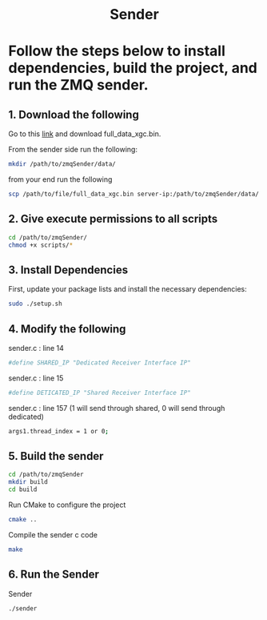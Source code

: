 <!-- PROJECT LOGO -->
<br />
<p align="center">
  <h1 align="center">Sender</h3>
</p>

# Follow the steps below to install dependencies, build the project, and run the ZMQ sender.

## 1. Download the following
Go to this [link](https://drive.google.com/drive/folders/1EkHXA-k_TWk6JEP-0-5hSmtBPsAUsPXu?usp=share_link) and download full_data_xgc.bin.

From the sender side run the following:
```sh
mkdir /path/to/zmqSender/data/
```
from your end run the following
```sh
scp /path/to/file/full_data_xgc.bin server-ip:/path/to/zmqSender/data/
```

## 2. Give execute permissions to all scripts
```sh
cd /path/to/zmqSender/
chmod +x scripts/*
```

## 3. Install Dependencies

First, update your package lists and install the necessary dependencies:

```sh
sudo ./setup.sh
```

## 4. Modify the following

sender.c : line 14
```sh
#define SHARED_IP "Dedicated Receiver Interface IP"
```

sender.c : line 15
```sh
#define DETICATED_IP "Shared Receiver Interface IP"
```

sender.c : line 157 (1 will send through shared, 0 will send through dedicated)
```sh
args1.thread_index = 1 or 0;
```


## 5. Build the sender
```sh
cd /path/to/zmqSender
mkdir build
cd build
```
Run CMake to configure the project
```sh
cmake ..
```
Compile the sender c code
```sh
make
```

## 6. Run the Sender

Sender
```sh
./sender
```
